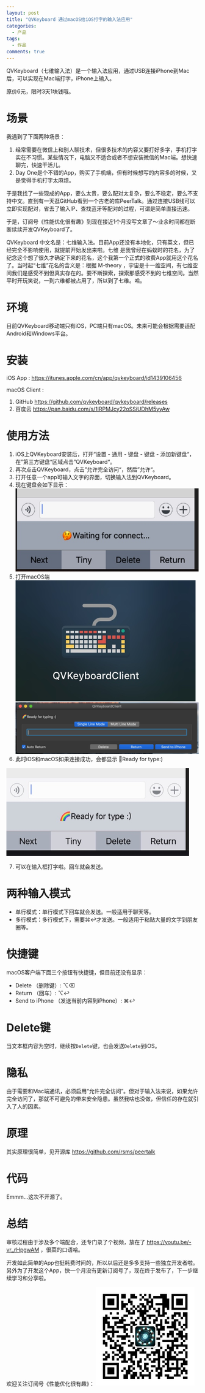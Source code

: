 ```yaml
---
layout: post
title: "QVKeyboard 通过macOS给iOS打字的输入法应用"
categories:
  - 产品
tags:
  - 作品
comments: true
---
```


QVKeyboard（七维输入法）是一个输入法应用，通过USB连接iPhone到Mac后，可以实现在Mac端打字，iPhone上输入。

原价6元，限时3天1块钱哦。

<!-- more -->

# 场景

我遇到了下面两种场景：

1. 经常需要在微信上和别人聊技术，但很多技术的内容又要打好多字，手机打字实在不习惯。某些情况下，电脑又不适合或者不想安装微信的Mac端。想快速聊完，快速干活儿。
2. Day One是个不错的App，购买了手机端，但有时候想写的内容多的时候，又是觉得手机打字太麻烦。

于是我找了一些现成的App，要么太贵，要么配对太复杂，要么不稳定，要么不支持中文。直到有一天逛GitHub看到一个古老的库PeerTalk。通过连接USB线可以立即实现配对，省去了输入IP、查找蓝牙等配对的过程，可谓是简单直接迅速。

于是，订阅号《性能优化很有趣》到现在接近1个月没写文章了～业余时间都在断断续续开发QVKeyboard了。

QVKeyboard 中文名是：七维输入法。目前App还没有本地化，只有英文，但已经完全不影响使用，就提前开始发出来啦。七维 是我曾经在蚂蚁时的花名，为了纪念这个想了很久才确定下来的花名，这个我第一个正式的收费App就用这个花名了。当时起“七维”花名的含义是：根据 M-theory ，宇宙是十一维空间，有七维空间我们是感受不到但真实存在的。要不断探索，探索那感受不到的七维空间。当然平时开玩笑说，一到六维都被占用了，所以到了七维。哈。

# 环境

目前QVKeyboard移动端只有iOS，PC端只有macOS。未来可能会根据需要适配Android和Windows平台。

# 安装

iOS App : <https://itunes.apple.com/cn/app/qvkeyboard/id1439106456>

macOS Client : 

1. GitHub <https://github.com/qvkeyboard/qvkeyboard/releases>
2. 百度云 <https://pan.baidu.com/s/1lRPMJcy22oSSiUDhM5yyAw>


# 使用方法

1. iOS上QVKeyboard安装后，打开“设置 - 通用 - 键盘 - 键盘 - 添加新键盘“，在”第三方键盘“区域点击”QVKeyboard“。
2. 再次点击QVKeyboard，点击”允许完全访问“，然后”允许“。
3. 打开任意一个app可输入文字的界面，切换输入法到QVKeyboard。
4. 现在键盘会如下显示：
![-w243](/media/15402274921197.jpg)
5. 打开macOS端
![-w236](/media/15402275406998.jpg)
![-w695](/media/15402275665008.jpg)
6. 此时iOS和macOS如果连接成功，会都显示 🌈Ready for type:)

![-w239](/media/15402289330298.jpg)

7. 可以在输入框打字啦。回车就会发送。


# 两种输入模式

- 单行模式：单行模式下回车就会发送。一般适用于聊天等。
- 多行模式：多行模式下，需要⌘↩才发送。一般适用于粘贴大量的文字到朋友圈等。

# 快捷键

macOS客户端下面三个按钮有快捷键，但目前还没有显示：

- Delete （删除键）: ⌥⌫
- Return （回车）: ⌥↩
- Send to iPhone （发送当前内容到iPhone）: ⌘↩

# Delete键

当文本框内容为空时，继续按`Delete`键，也会发送`Delete`到iOS。

# 隐私

由于需要和Mac端通讯，必须启用“允许完全访问”。但对于输入法来说，如果允许完全访问了，那就不可避免的带来安全隐患。虽然我啥也没做，但信任的存在就引入了人的因素。

# 原理

其实原理很简单，见开源库 <https://github.com/rsms/peertalk>

# 代码

Emmm...这次不开源了。

# 总结

审核过程由于涉及多个端配合，还专门录了个视频，放在了 <https://youtu.be/-vr_rHpgwAM> ，很菜的口语哈。

开发如此简单的App也挺耗费时间的，所以以后还是多多支持一些独立开发者啦。另外为了开发这个App，快一个月没有更新订阅号了，现在终于发布了，下一步继续学习和分享啦。


欢迎关注订阅号《性能优化很有趣》：
![bukuzao](/images/fun.jpg)


